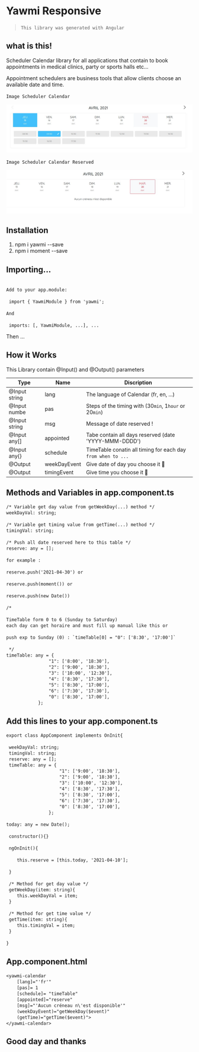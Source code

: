 # Yawmi Responsive

> `This library was generated with Angular`

## what is this!

Scheduler Calendar library for all applications that contain to book appointments in medical clinics, party or sports halls etc...

Appointment schedulers are business tools that allow clients choose an available date and time.

`Image Scheduler Calendar`

![alt text](https://github.com/riahimohamed/yawmi/blob/main/projects/yawmitest/src/assets/Appointement.jpg?raw=true)

`Image Scheduler Calendar Reserved`

![alt text](https://github.com/riahimohamed/yawmi/blob/main/projects/yawmitest/src/assets/Reserved.jpg?raw=true)


## Installation

1. npm i yawmi --save
2. npm i moment --save

## Importing...

```

Add to your app.module:

 import { YawmiModule } from 'yawmi';

And

 imports: [, YawmiModule, ...], ...

```

Then ...

## How it Works

This Library contain @Input() and @Output() parameters

| Type | Name | Discription |
| ---- | ---- | ---
| @Input string | lang | The language of Calendar (fr, en, ...) |
| @Input numbe | pas | Steps of the timing with (30`min`, 1`hour` or 20`min`) |
| @Input string | msg | Message of date reserved ! |
| @Input any[] | appointed | Tabe contain all days reserved (date 'YYYY-MMM-DDDD')|
| @Input any{} | schedule | TimeTable conatin all timing for each day `from when to ...` |
| @Output | weekDayEvent | Give date of day you choose it :muscle: |
| @Output | timingEvent | Give time you choose it :muscle: |

## Methods and Variables in app.component.ts

```
/* Variable get day value from getWeekDay(...) method */
weekDayVal: string; 

/* Variable get timing value from getTime(...) method */
timingVal: string; 

/* Push all date reserved here to this table */
reserve: any = []; 

for example :

reserve.push('2021-04-30') or

reserve.push(moment()) or

reserve.push(new Date())

/* 

TimeTable form 0 to 6 (Sunday to Saturday) 
each day can get horaire and must fill up manual like this or

push exp to Sunday (0) : `timeTable[0] = "0": ['8:30', '17:00']`

 */
timeTable: any = { 
                "1": ['8:00', '18:30'],
                "2": ['9:00', '18:30'],
                "3": ['10:00', '12:30'],
                "4": ['8:30', '17:30'],
                "5": ['8:30', '17:00'],
                "6": ['7:30', '17:30'],
                "0": ['8:30', '17:00'],
            };

```

## Add this lines to your app.component.ts

```
export class AppComponent implements OnInit{

 weekDayVal: string;
 timingVal: string;
 reserve: any = [];
 timeTable: any = { 
 					"1": ['9:00', '18:30'],
			 		"2": ['9:00', '18:30'],
			 		"3": ['10:00', '12:30'],
			 		"4": ['8:30', '17:30'],
			 		"5": ['8:30', '17:00'],
			 		"6": ['7:30', '17:30'],
			 		"0": ['8:30', '17:00'],
			 	};

today: any = new Date();

 constructor(){}

 ngOnInit(){

 	this.reserve = [this.today, '2021-04-10'];

 }

 /* Method for get day value */
 getWeekDay(item: string){
 	this.weekDayVal = item;
 }

 /* Method for get time value */
 getTime(item: string){
 	this.timingVal = item;
 }

}

```

## App.component.html

```
<yawmi-calendar 
	[lang]="'fr'"
	[pas]= 1
	[schedule]= "timeTable"
	[appointed]="reserve"
	[msg]="'Aucun créneau n\'est disponible'"
	(weekDayEvent)="getWeekDay($event)" 
	(getTime)="getTime($event)">
</yawmi-calendar>

```

## Good day and thanks 
